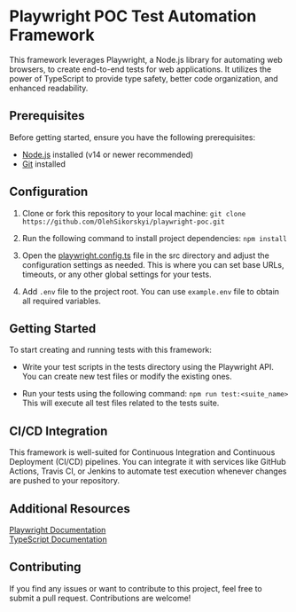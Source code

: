 # Playwright POC Test Automation Framework
This framework leverages Playwright, a Node.js library for automating web browsers, to create end-to-end tests for web applications. It utilizes the power of TypeScript to provide type safety, better code organization, and enhanced readability.

## Prerequisites
Before getting started, ensure you have the following prerequisites:

- [Node.js](https://nodejs.org/en) installed (v14 or newer recommended)
- [Git](https://git-scm.com/downloads) installed

## Configuration
1. Clone or fork this repository to your local machine:
`git clone https://github.com/OlehSikorskyi/playwright-poc.git`

2. Run the following command to install project dependencies:
`npm install`

3. Open the [playwright.config.ts](playwright.config.ts) file in the src directory and adjust the configuration settings as needed. This is where you can set base URLs, timeouts, or any other global settings for your tests.

4. Add `.env` file to the project root. You can use `example.env` file to obtain all required variables.

## Getting Started
To start creating and running tests with this framework:

- Write your test scripts in the tests directory using the Playwright API. You can create new test files or modify the existing ones.

- Run your tests using the following command:
`npm run test:<suite_name>`
This will execute all test files related to the tests suite.

## CI/CD Integration
This framework is well-suited for Continuous Integration and Continuous Deployment (CI/CD) pipelines. You can integrate it with services like GitHub Actions, Travis CI, or Jenkins to automate test execution whenever changes are pushed to your repository.

## Additional Resources
[Playwright Documentation](https://playwright.dev/) <br>
[TypeScript Documentation](https://www.typescriptlang.org/docs/)

## Contributing
If you find any issues or want to contribute to this project, feel free to submit a pull request. Contributions are welcome!